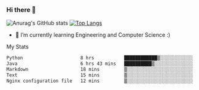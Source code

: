 ### Hi there 👋

![Anurag's GitHub stats](https://github-readme-stats.vercel.app/api?username=MatteoIorio11&show_icons=true&theme=dark) 
[![Top Langs](https://github-readme-stats.vercel.app/api/top-langs/?username=MatteoIorio11&theme=dark)](https://github.com/MatteoIorio11/github-readme-stats)

- 🌱 I’m currently learning Engineering and Computer Science :)

<!--
**MatteoIorio11/MatteoIorio11** is a ✨ _special_ ✨ repository because its `README.md` (this file) appears on your GitHub profile.

Here are some ideas to get you started:

- 🔭 I’m currently working on ...
- 🌱 I’m currently learning ...
- 👯 I’m looking to collaborate on ...
- 🤔 I’m looking for help with ...
- 💬 Ask me about ...
- 📫 How to reach me: ...
- 😄 Pronouns: ...
- ⚡ Fun fact: ...
-->
My Stats
<!--START_SECTION:waka-->

```txt
Python                     8 hrs           ████████████▒░░░░░░░░░░░░   49.91 %
Java                       6 hrs 43 mins   ██████████▒░░░░░░░░░░░░░░   41.87 %
Markdown                   18 mins         ▒░░░░░░░░░░░░░░░░░░░░░░░░   01.90 %
Text                       15 mins         ▒░░░░░░░░░░░░░░░░░░░░░░░░   01.65 %
Nginx configuration file   12 mins         ▒░░░░░░░░░░░░░░░░░░░░░░░░   01.28 %
```

<!--END_SECTION:waka-->
